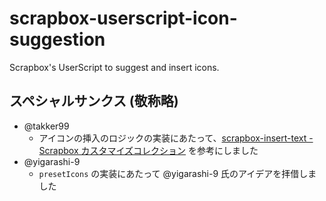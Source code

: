 # scrapbox-userscript-icon-suggestion

Scrapbox's UserScript to suggest and insert icons.

## スペシャルサンクス (敬称略)

- @takker99
  - アイコンの挿入のロジックの実装にあたって、[scrapbox-insert-text - Scrapbox カスタマイズコレクション](https://scrapbox.io/customize/scrapbox-insert-text) を参考にしました
- @yigarashi-9
  - `presetIcons` の実装にあたって @yigarashi-9 氏のアイデアを拝借しました
